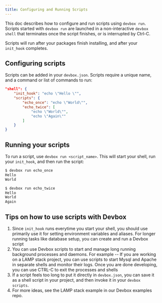 ```yaml
---
title: Configuring and Running Scripts
---
```


This doc describes how to configure and run scripts using `devbox run`. Scripts started with `devbox run` are launched in a non-interactive `devbox shell` that terminates once the script finishes, or is interrupted by Ctrl-C. 

Scripts will run after your packages finish installing, and after your `init_hook` completes. 

## Configuring scripts

Scripts can be added in your `devbox.json`. Scripts require a unique name, and a command or list of commands to run: 

```json
"shell": {
    "init_hook": "echo \"Hello \"",
    "scripts": {
        "echo_once": "echo \"World\"", 
        "echo_twice": [
            "echo \"World\"",
            "echo \"Again\""
        ]
    }
}
```

## Running your scripts

To run a script, use `devbox run <script_name>`. This will start your shell, run your `init_hook`, and then run the script: 

```bash
$ devbox run echo_once
Hello
World

$ devbox run echo_twice
Hello
World
Again
```

## Tips on how to use scripts with Devbox

1. Since `init_hook` runs everytime you start your shell, you should use primarily use it for setting environment variables and aliases. For longer running tasks like database setup, you can create and run a Devbox script
2. You can use Devbox scripts to start and manage long running background processes and daemons. For example -- If you are working on a LAMP stack project, you can use scripts to start Mysql and Apache in separate shells and monitor their logs. Once you are done developing, you can use CTRL-C to exit the processes and shells
3. If a script feels too long to put it directly in `devbox.json`, you can save it as a shell script in your project, and then invoke it in your `devbox scripts`.
4. For more ideas, see the LAMP stack example in our Devbox examples repo. 